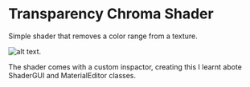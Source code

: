 # Transparency Chroma Shader

Simple shader that removes a color range from a texture.  

![alt text](https://github.com/TutanDev/UnityPortfolio/blob/master/UnityProject/Assets/ReadMeImages/TransChromaOff.JPG).



The shader comes with a custom inspactor, creating this I learnt abote ShaderGUI and MaterialEditor classes.
